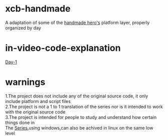 # xcb-handmade
A adaptation of some of the [handmade hero's](https://handmadehero.org/) platform layer, properly organized by day

# in-video-code-explanation
[Day-1](https://www.youtube.com/watch?v=UwOS5LXQ3z0)

# warnings
  1.The project does not include any of the original source code, it only include platform and script files<br>
  2.The project is not a 1 to 1 translation of the series nor is it intended to work with the original source code<br>
  3.The project is intended for people to study and understand how certain things done in<br>
    The [Series](https://handmadehero.org/),using windows,can also be achived in linux on the same low level
